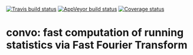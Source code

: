 
<!-- README.md is generated from README.Rmd. Please edit that file -->
[![Travis build status](https://travis-ci.com/martakarass/convo.svg?branch=master)](https://travis-ci.com/martakarass/convo) [![AppVeyor build status](https://ci.appveyor.com/api/projects/status/github/martakarass/convo?branch=master&svg=true)](https://ci.appveyor.com/project/martakarass/convo) [![Coverage status](https://codecov.io/gh/martakarass/convo/branch/master/graph/badge.svg)](https://codecov.io/github/martakarass/convo?branch=master)

convo: fast computation of running statistics via Fast Fourier Transform
========================================================================
